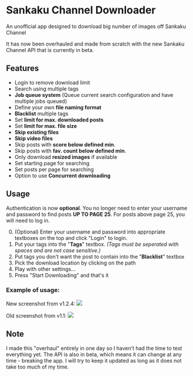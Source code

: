 # Sankaku Channel Downloader
An unofficial app designed to download big number of images off Sankaku Channel

It has now been overhauled and made from scratch with the new Sankaku Channel API that is currently in beta.

## Features
- Login to remove download limit
- Search using multiple tags
- **Job queue system** (Queue current search configuration and have multiple jobs queued)
- Define your own **file naming format**
- **Blacklist** multiple tags
- Set **limit for max. downloaded posts**
- Set **limit for max. file size**
- **Skip existing files**
- **Skip video files**
- Skip posts with **score below defined min**.
- Skip posts with **fav. count below defined min**.
- Only download **resized images** if available
- Set starting page for searching
- Set posts per page for searching
- Option to use **Concurrent downloading**

## Usage
Authentication is now **optional**. You no longer need to enter your username and password to find posts **UP TO PAGE 25**. For posts above page 25, you will need to log in.

0. (Optional) Enter your username and password into appropriate textboxes on the top and click "Login" to login.
1. Put your tags into the "**Tags**" textbox. *(Tags must be seperated with spaces and are not case sensitive.)*
2. Put tags you don't want the post to contain into the "**Blacklist**" textbox
3. Pick the download location by clicking on the path
4. Play with other settings...
5. Press "Start Downloading" and that's it



### Example of usage:
New screenshot from v1.2.4:
![](https://cryshana.me/viewer/w25f52afdhz.png?d=true)

Old screenshot from v1.1:
![](https://cryshana.me/viewer/nvrdegupgow.png?d=true)


## Note
I made this "overhaul" entirely in one day so I haven't had the time to test everything yet. The API is also in beta, which means it can change at any time - breaking the app. I will try to keep it updated as long as it does not take too much of my time.
